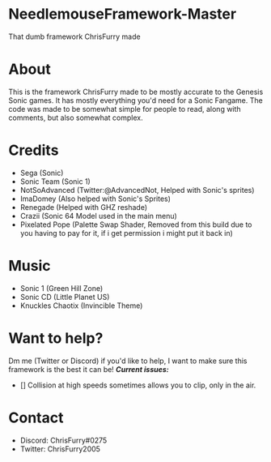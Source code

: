 # NeedlemouseFramework-Master
 That dumb framework ChrisFurry made

# About
This is the framework ChrisFurry made to be mostly accurate to the Genesis Sonic games. 
It has mostly everything you'd need for a Sonic Fangame. 
The code was made to be somewhat simple for people to read, along with comments, but also somewhat complex. 
# Credits
* Sega (Sonic)
* Sonic Team (Sonic 1)
* NotSoAdvanced (Twitter:@AdvancedNot, Helped with Sonic's sprites)
* ImaDomey (Also helped with Sonic's Sprites)
* Renegade (Helped with GHZ reshade)
* Crazii (Sonic 64 Model used in the main menu)
* Pixelated Pope (Palette Swap Shader, Removed from this build due to you having to pay for it, if i get permission i might put it back in)
# Music
* Sonic 1 (Green Hill Zone)
* Sonic CD (Little Planet US)
* Knuckles Chaotix (Invincible Theme)
# Want to help?
Dm me (Twitter or Discord) if you'd like to help, I want to make sure this framework is the best it can be!
***Current issues:***
- [] Collision at high speeds sometimes allows you to clip, only in the air.
# Contact
* Discord: ChrisFurry#0275
* Twitter: ChrisFurry2005

